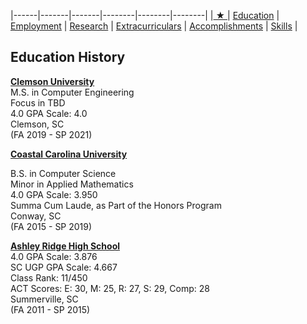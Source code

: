 |------|-------|-------|--------|--------|--------|
|[ ★ ](index.md) | [Education](education.md) | [Employment](employment.md) | [Research](publications.md) | [Extracurriculars](activities.md) | [Accomplishments](accomplishments.md) | [Skills](skills.md) |


## Education History

**[Clemson University](https://www.clemson.edu/cecas/departments/ece/)**  
M.S. in Computer Engineering  
Focus in TBD  
4.0 GPA Scale: 4.0  
Clemson, SC  
(FA 2019 - SP 2021)  

**[Coastal Carolina University](https://www.coastal.edu/computing/)**
<p>
B.S. in Computer Science<br>
Minor in Applied Mathematics<br>
4.0 GPA Scale: 3.950<br>
Summa Cum Laude, as Part of the Honors Program<br>
Conway, SC<br>
(FA 2015 - SP 2019)  
</p>

**[Ashley Ridge High School](https://www.ddtwo.org/Domain/203)**  
4.0 GPA Scale: 3.876  
SC UGP GPA Scale: 4.667  
Class Rank: 11/450  
ACT Scores: E: 30, M: 25, R: 27, S: 29, Comp: 28  
Summerville, SC  
(FA 2011 - SP 2015)  
